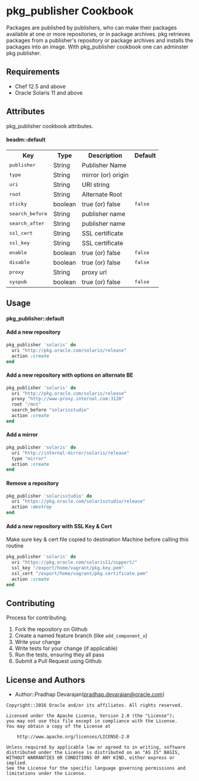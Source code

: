 pkg_publisher Cookbook
========================
Packages are published by publishers, who can make their packages
available at one or more repositories, or in package archives. pkg
retrieves packages from a publisher's repository or package archives
and installs the packages into an image. With pkg_publisher cookbook 
one can adminster pkg publisher.

Requirements
------------
* Chef 12.5 and above
* Oracle Solaris 11 and above

Attributes
----------
pkg_publisher cookbook attributes.

#### beadm::default
<table>
  <tr>
    <th>Key</th>
    <th>Type</th>
    <th>Description</th>
    <th>Default</th>
  </tr>
  <tr>
    <td><tt>publisher</tt></td>
    <td>String</td>
    <td>Publisher Name</td>
    <td><tt></tt></td>
  </tr>
  <tr>
    <td><tt>type</tt></td>
    <td>String</td>
    <td>mirror (or) origin</td>
    <td><tt></tt></td>
  </tr>
  <tr>
    <td><tt>uri</tt></td>
    <td>String</td>
    <td>URI string</td>
    <td><tt></tt></td>
  </tr>
  <tr>
    <td><tt>root</tt></td>
    <td>String</td>
    <td>Alternate Root</td>
    <td><tt></tt></td>
  </tr>
  <tr>
    <td><tt>sticky</tt></td>
    <td>boolean</td>
    <td>true (or) false</td>
    <td><tt>false</tt></td>
  </tr>
  <tr>
    <td><tt>search_before</tt></td>
    <td>String</td>
    <td>publisher name</td>
    <td><tt></tt></td>
  </tr>
  <tr>
    <td><tt>search_after</tt></td>
    <td>String</td>
    <td>publisher name</td>
    <td><tt></tt></td>
  </tr>
 <tr>
    <td><tt>ssl_cert</tt></td>
    <td>String</td>
    <td>SSL certificate</td>
    <td><tt></tt></td>
  </tr>
 <tr>
    <td><tt>ssl_key</tt></td>
    <td>String</td>
    <td>SSL certificate</td>
    <td><tt></tt></td>
  </tr>
 <tr>
    <td><tt>enable</tt></td>
    <td>boolean</td>
    <td>true (or) false</td>
    <td><tt>false</tt></td>
  </tr>
 <tr>	
    <td><tt>disable</tt></td>
    <td>boolean</td>
    <td>true (or) false</td>
    <td><tt>false</tt></td>
  </tr>	
 <tr>
    <td><tt>proxy</tt></td>
    <td>String</td>
    <td>proxy url</td>
    <td><tt></tt></td>
  </tr>
 <tr>	
    <td><tt>syspub</tt></td>
    <td>boolean</td>
    <td>true (or) false</td>
    <td><tt>false</tt></td>
  </tr>	
</table>

Usage
-----
#### pkg_publisher::default

#### Add a new repository
```ruby
pkg_publisher 'solaris' do
  uri "http://pkg.oracle.com/solaris/release"
  action :create
end
```

#### Add a new repository with options on alternate BE
```ruby
pkg_publisher 'solaris' do
  uri "http://pkg.oracle.com/solaris/release"
  proxy "http://www-proxy.internal.com:3128"
  root "/mnt"
  search_before "solarisstudio"
  action :create
end
```
#### Add a mirror
```ruby
pkg_publisher 'solaris' do
  uri "http://internal-mirror/solaris/release"
  type "mirror"
  action :create
end
```

#### Remove a repository
```ruby
pkg_publisher 'solarisstudio' do
  uri "https://pkg.oracle.com/solarisstudio/release"
  action :destroy
end
```
#### Add a new repository with SSL Key & Cert
Make sure key & cert file copied to destination
Machine before calling this routine
```ruby
pkg_publisher 'solaris' do
  uri "https://pkg.oracle.com/solaris11/support/"
  ssl_key "/export/home/vagrant/pkg.key.pem"
  ssl_cert "/export/home/vagrant/pkg.certificate.pem"
  action :create
end
```

Contributing
------------
Process for contributing.

1. Fork the repository on Github
2. Create a named feature branch (like `add_component_x`)
3. Write your change
4. Write tests for your change (if applicable)
5. Run the tests, ensuring they all pass
6. Submit a Pull Request using Github

License and Authors
-------------------
- Author::Pradhap Devarajan([pradhap.devarajan@oracle.com](mailto:pradhap.devarajan@oracle.com))

```text
Copyright::2016 Oracle and/or its affiliates. All rights reserved.

Licensed under the Apache License, Version 2.0 (the "License");
you may not use this file except in compliance with the License.
You may obtain a copy of the License at

    http://www.apache.org/licenses/LICENSE-2.0

Unless required by applicable law or agreed to in writing, software
distributed under the License is distributed on an "AS IS" BASIS,
WITHOUT WARRANTIES OR CONDITIONS OF ANY KIND, either express or implied.
See the License for the specific language governing permissions and
limitations under the License.
```
